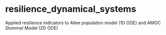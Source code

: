 # resilience_dynamical_systems

Applied resilience indicators to Allee population model (1D ODE) and AMOC Stommel Model (2D ODE)
